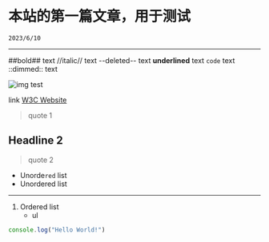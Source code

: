 # 本站的第一篇文章，用于测试

``2023/6/10``

- - -

##bold## text
//italic// text
--deleted-- text
__underlined__ text
``code`` text
::dimmed:: text

![img test](https://tse2-mm.cn.bing.net/th/id/OIP-C.ijrewtlUI884WQWTB5PBFgHaEo?pid=ImgDet&rs=1)

link [W3C Website](http://www.w3c.com)

> quote 1

## Headline 2

> quote 2

- Unorde``red`` list
- Unordered list

- - -

1. Ordered list
    - ul

```javascript
console.log("Hello World!")
```